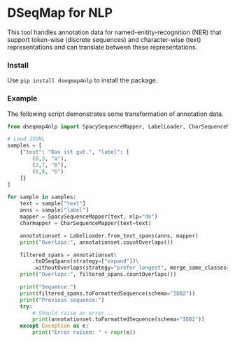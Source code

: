 # DSeqMap for NLP

This tool handles annotation data for named-enitity-recognition (NER) that support token-wise (discrete sequences) and character-wise (text) representations and can translate between these representations.

### Install
Use `pip install dseqmap4nlp` to install the package.

### Example
The following script demonstrates some transformation of annotation data.
```python
from dseqmap4nlp import SpacySequenceMapper, LabelLoader, CharSequenceMapper

# Load JSONL
samples = [
    {"text": "Das ist gut.", "label": [
        (0,3, "a"),
        (2,7, "b"),
        (6,8, "b")
    ]}
]

for sample in samples:
    text = sample["text"]
    anns = sample["label"]
    mapper = SpacySequenceMapper(text, nlp="de")
    charmapper = CharSequenceMapper(text=text)

    annotationset = LabelLoader.from_text_spans(anns, mapper)
    print("Overlaps:", annotationset.countOverlaps())

    filtered_spans = annotationset\
        .toDSeqSpans(strategy=["expand"])\
        .withoutOverlaps(strategy="prefer_longest", merge_same_classes=True)
    print("Overlaps:", filtered_spans.countOverlaps())

    print("Sequence:")
    print(filtered_spans.toFormattedSequence(schema="IOB2"))
    print("Previous sequence:")
    try:
        # Should raise an error...
        print(annotationset.toFormattedSequence(schema="IOB2"))
    except Exception as e:
        print("Error raised: " + repr(e))
```